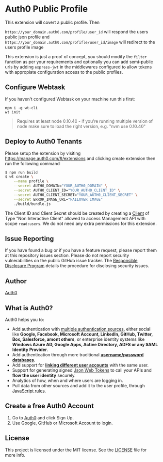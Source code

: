 # Auth0 Public Profile

This extension will covert a public profile. Then 

`https://your_domain.auth0.com/profile/user_id` will respond the users public json profile 
and 
`https://your_domain.auth0.com/profifle/user_id/image` will redirect to the users profile image 


This extension is just a proof of concept, you should modify the `filter` function as per your requirements
and optionally you can add semi-public urls by adding `express-jwt` in the middlewares configured to allow 
tokens with appropiate configuration access to the public profiles.

## Configure Webtask

If you haven't configured Webtask on your machine run this first:

```
npm i -g wt-cli
wt init
```

> Requires at least node 0.10.40 - if you're running multiple version of node make sure to load the right version, e.g. "nvm use 0.10.40"

## Deploy to Auth0 Tenants

Please setup the extension by visiting https://manage.auth0.com/#/extensions and clicking create extension then run the following command

```bash
$ npm run build
$ wt create \
    --name profile \
    --secret AUTH0_DOMAIN="YOUR_AUTH0_DOMAIN" \
    --secret AUTH0_CLIENT_ID="YOUR_AUTH0_CLIENT_ID" \
    --secret AUTH0_CLIENT_SECRET="YOUR_AUTH0_CLIENT_SECRET" \
    --secret ERROR_IMAGE_URL="FAILOVER IMAGE"
    ./build/bundle.js
```

The Client ID and Client Secret should be created by creating a [Client](https://manage.auth0.com/#/clients) of Type "Non Interactive Client"
allowed to access Management API with scope `read:users`. We do not need any extra permissions for this extension.

## Issue Reporting

If you have found a bug or if you have a feature request, please report them at this repository issues section. Please do not report security vulnerabilities on the public GitHub issue tracker. The [Responsible Disclosure Program](https://auth0.com/whitehat) details the procedure for disclosing security issues.

## Author

[Auth0](auth0.com)

## What is Auth0?

Auth0 helps you to:

* Add authentication with [multiple authentication sources](https://docs.auth0.com/identityproviders), either social like **Google, Facebook, Microsoft Account, LinkedIn, GitHub, Twitter, Box, Salesforce, amont others**, or enterprise identity systems like **Windows Azure AD, Google Apps, Active Directory, ADFS or any SAML Identity Provider**.
* Add authentication through more traditional **[username/password databases](https://docs.auth0.com/mysql-connection-tutorial)**.
* Add support for **[linking different user accounts](https://docs.auth0.com/link-accounts)** with the same user.
* Support for generating signed [Json Web Tokens](https://docs.auth0.com/jwt) to call your APIs and **flow the user identity** securely.
* Analytics of how, when and where users are logging in.
* Pull data from other sources and add it to the user profile, through [JavaScript rules](https://docs.auth0.com/rules).

## Create a free Auth0 Account

1. Go to [Auth0](https://auth0.com) and click Sign Up.
2. Use Google, GitHub or Microsoft Account to login.

## License

This project is licensed under the MIT license. See the [LICENSE](LICENSE) file for more info.
